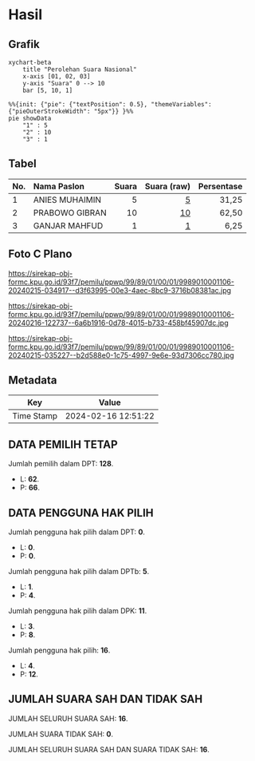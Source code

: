 # Hasil

## Grafik

```mermaid
xychart-beta
    title "Perolehan Suara Nasional"
    x-axis [01, 02, 03]
    y-axis "Suara" 0 --> 10
    bar [5, 10, 1]
```

```mermaid
%%{init: {"pie": {"textPosition": 0.5}, "themeVariables": {"pieOuterStrokeWidth": "5px"}} }%%
pie showData
    "1" : 5
    "2" : 10
    "3" : 1
```

## Tabel

| No. | Nama Paslon    | Suara | Suara (raw) | Persentase |
|:--- |:-------------- | -----:| -----------:| ----------:|
| 1   | ANIES MUHAIMIN | 5     | [5][p-1]    | 31,25      |
| 2   | PRABOWO GIBRAN | 10    | [10][p-2]   | 62,50      |
| 3   | GANJAR MAHFUD  | 1     | [1][p-3]    | 6,25       |


[p-1]: https://github.com/gigit-pemilu/pemilu-2024/blob/main/pilpres/hitung-suara/sub/99-luar-negeri/sub/89-penang-malaysia/sub/01-penang-malaysia/sub/0001-penang-malaysia/sub/106-ksk-091/sub/paslon-1.txt
[p-2]: https://github.com/gigit-pemilu/pemilu-2024/blob/main/pilpres/hitung-suara/sub/99-luar-negeri/sub/89-penang-malaysia/sub/01-penang-malaysia/sub/0001-penang-malaysia/sub/106-ksk-091/sub/paslon-2.txt
[p-3]: https://github.com/gigit-pemilu/pemilu-2024/blob/main/pilpres/hitung-suara/sub/99-luar-negeri/sub/89-penang-malaysia/sub/01-penang-malaysia/sub/0001-penang-malaysia/sub/106-ksk-091/sub/paslon-3.txt

## Foto C Plano

https://sirekap-obj-formc.kpu.go.id/93f7/pemilu/ppwp/99/89/01/00/01/9989010001106-20240215-034917--d3f63995-00e3-4aec-8bc9-3716b08381ac.jpg

https://sirekap-obj-formc.kpu.go.id/93f7/pemilu/ppwp/99/89/01/00/01/9989010001106-20240216-122737--6a6b1916-0d78-4015-b733-458bf45907dc.jpg

https://sirekap-obj-formc.kpu.go.id/93f7/pemilu/ppwp/99/89/01/00/01/9989010001106-20240215-035227--b2d588e0-1c75-4997-9e6e-93d7306cc780.jpg


## Metadata

| Key        | Value               |
| ---------- | ------------------- |
| Time Stamp | 2024-02-16 12:51:22 |


## DATA PEMILIH TETAP

Jumlah pemilih dalam DPT: **128**.
 * L: **62**.
 * P: **66**.

## DATA PENGGUNA HAK PILIH

Jumlah pengguna hak pilih dalam DPT: **0**.
 * L: **0**.
 * P: **0**.

Jumlah pengguna hak pilih dalam DPTb: **5**.
 * L: **1**.
 * P: **4**.

Jumlah pengguna hak pilih dalam DPK: **11**.
 * L: **3**.
 * P: **8**.

Jumlah pengguna hak pilih: **16**.
 * L: **4**.
 * P: **12**.

## JUMLAH SUARA SAH DAN TIDAK SAH

JUMLAH SELURUH SUARA SAH: **16**.

JUMLAH SUARA TIDAK SAH: **0**.

JUMLAH SELURUH SUARA SAH DAN SUARA TIDAK SAH: **16**.


